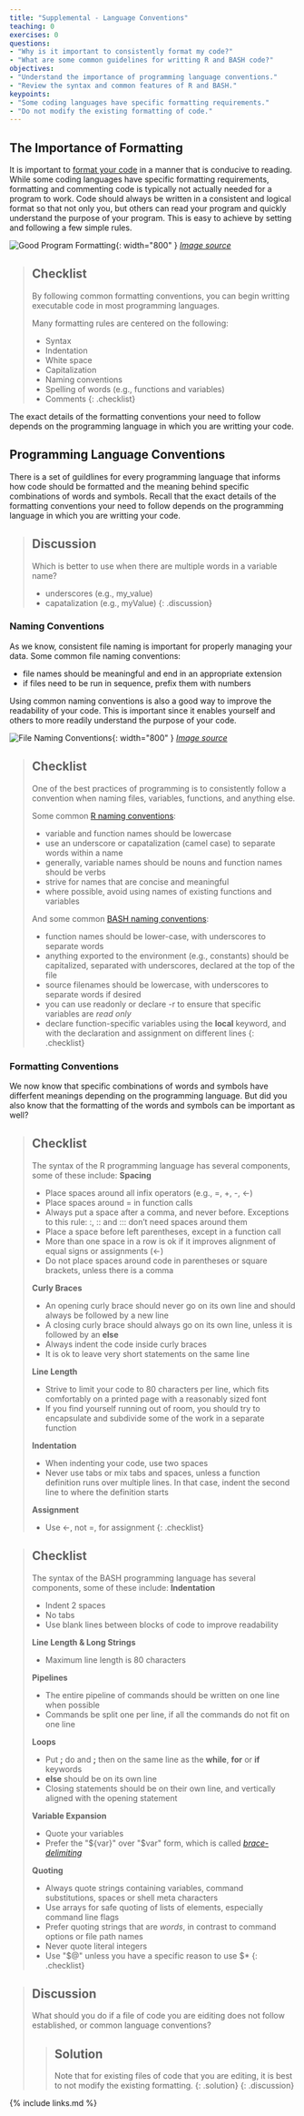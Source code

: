 ```yaml
---
title: "Supplemental - Language Conventions"
teaching: 0
exercises: 0
questions:
- "Why is it important to consistently format my code?"
- "What are some common guidelines for writting R and BASH code?"
objectives:
- "Understand the importance of programming language conventions."
- "Review the syntax and common features of R and BASH."
keypoints:
- "Some coding languages have specific formatting requirements."
- "Do not modify the existing formatting of code."
---
```


## The Importance of Formatting

It is important to [format your code][carefulFormatting] in a manner that is conducive to reading. While some coding languages have specific formatting requirements, formatting and commenting code is typically not actually needed for a program to work. Code should always be written in a consistent and logical format so that not only you, but others can read your program and quickly understand the purpose of your program. This is easy to achieve by setting and following a few simple rules.

![Good Program Formatting](../fig/Be-Careful-with-Code-Formatting.png){: width="800" }
*[Image source][carefulFormatting]*

> ## Checklist
>
> By following common formatting conventions, you can begin writting executable code in most programming languages. 
> 
> Many formatting rules are centered on the following:
> - Syntax
> - Indentation
> - White space
> - Capitalization
> - Naming conventions
> - Spelling of words (e.g., functions and variables)
> - Comments
{: .checklist}

The exact details of the formatting conventions your need to follow depends on the programming language in which you are writting your code.


## Programming Language Conventions 

There is a set of guildlines for every programming language that informs how code should be formatted and the meaning behind specific combinations of words and symbols. Recall that the exact details of the formatting conventions your need to follow depends on the programming language in which you are writting your code.

> ## Discussion
>
> Which is better to use when there are multiple words in a variable name?
> - underscores (e.g., my_value)
> - capatalization (e.g., myValue)
{: .discussion}


### Naming Conventions

As we know, consistent file naming is important for properly managing your data. Some common file naming conventions:
- file names should be meaningful and end in an appropriate extension
- if files need to be run in sequence, prefix them with numbers

Using common naming conventions is also a good way to improve the readability of your code. This is important since it enables yourself and others to more readily understand the purpose of your code. 

![File Naming Conventions](../fig/laureperrier_filenaming.png){: width="800" }
*[Image source][fileConventions]*

> ## Checklist
>
> One of the best practices of programming is to consistently follow a convention when naming files, variables, functions, and anything else.
>
> Some common [R naming conventions][conventionsR]:
> - variable and function names should be lowercase
> - use an underscore or capatalization (camel case) to separate words within a name
> - generally, variable names should be nouns and function names should be verbs
> - strive for names that are concise and meaningful
> - where possible, avoid using names of existing functions and variables
>
> And some common [BASH naming conventions][conventionsBASH]:
> - function names should be lower-case, with underscores to separate words
> - anything exported to the environment (e.g., constants) should be capitalized, separated with underscores, declared at the top of the file
> - source filenames should be lowercase, with underscores to separate words if desired
> - you can use readonly or declare -r to ensure that specific variables are *read only*
> - declare function-specific variables using the **local** keyword, and with the declaration and assignment on different lines
{: .checklist}


### Formatting Conventions

We now know that specific combinations of words and symbols have differfent meanings depending on the programming language. But did you also know that the formatting of the words and symbols can be important as well?

> ## Checklist
>
> The syntax of the R programming language has several components, some of these include:
> **Spacing**
> - Place spaces around all infix operators (e.g., =, +, -, <-)
> - Place spaces around = in function calls
> - Always put a space after a comma, and never before. Exceptions to this rule: :, :: and ::: don’t need spaces around them
> - Place a space before left parentheses, except in a function call
> - More than one space in a row is ok if it improves alignment of equal signs or assignments (<-)
> - Do not place spaces around code in parentheses or square brackets, unless there is a comma
>
> **Curly Braces**
> - An opening curly brace should never go on its own line and should always be followed by a new line
> - A closing curly brace should always go on its own line, unless it is followed by an **else**
> - Always indent the code inside curly braces
> - It is ok to leave very short statements on the same line
>
> **Line Length**
> - Strive to limit your code to 80 characters per line, which fits comfortably on a printed page with a reasonably sized font
> - If you find yourself running out of room, you should try to encapsulate and subdivide some of the work in a separate function
>
> **Indentation**
> - When indenting your code, use two spaces
> - Never use tabs or mix tabs and spaces, unless a function definition runs over multiple lines. In that case, indent the second line to where the definition starts
> 
> **Assignment**
> - Use <-, not =, for assignment
{: .checklist}

> ## Checklist
>
> The syntax of the BASH programming language has several components, some of these include:
> **Indentation**
> - Indent 2 spaces
> - No tabs
> - Use blank lines between blocks of code to improve readability
>
> **Line Length & Long Strings**
> - Maximum line length is 80 characters
>
> **Pipelines**
> - The entire pipeline of commands should be written on one line when possible
> - Commands be split one per line, if all the commands do not fit on one line
>
> **Loops**
> - Put **;** do and **;** then on the same line as the **while**, **for** or **if** keywords
> - **else** should be on its own line
> - Closing statements should be on their own line, and vertically aligned with the opening statement
>
> **Variable Expansion**
> - Quote your variables
> - Prefer the "${var}" over "$var" form, which is called [*brace-delimiting*][varExpand]
>
> **Quoting**
> - Always quote strings containing variables, command substitutions, spaces or shell meta characters
> - Use arrays for safe quoting of lists of elements, especially command line flags
> - Prefer quoting strings that are *words*, in contrast to command options or file path names
> - Never quote literal integers
> - Use "$@" unless you have a specific reason to use $\*
{: .checklist}

> ## Discussion
>
> What should you do if a file of code you are eiditing does not follow established, or common language conventions?
>
>> ## Solution
>>
>> Note that for existing files of code that you are editing, it is best to not modify the existing formatting.
> {: .solution}
{: .discussion}


[carefulFormatting]: https://coreassistance.com/tips/2018/02/13/be-careful-with-code-formatting/
[conventionsR]: http://adv-r.had.co.nz/Style.html
[conventionsBASH]: https://google.github.io/styleguide/shellguide.html
[fileConventions]: https://biblio.uottawa.ca/en/services/faculty/research-data-management/file-naming-and-organization-data
[varExpand]: https://google.github.io/styleguide/shellguide.html#s5.6-variable-expansion

{% include links.md %}
